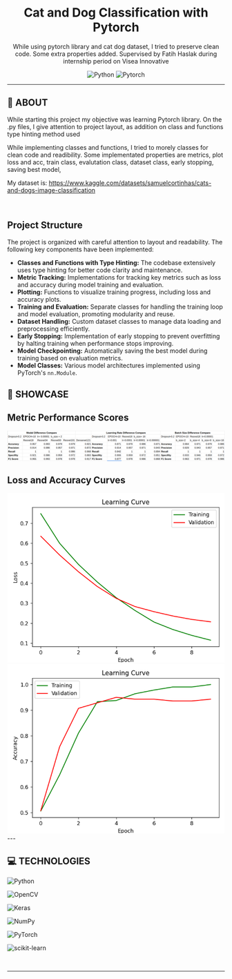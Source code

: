 <div align='center'>
    <h1><b> Cat and Dog Classification with Pytorch </b></h1>
    <p> While using pytorch library and cat dog dataset, I tried to preserve clean code. Some extra properties added. Supervised by Fatih Haslak during internship period on Visea Innovative </p>

![Python](https://badgen.net/badge/Python/[3.11]/blue?) 
![Pytorch](https://badgen.net/badge/Pytorch/[2.4.0]/red?) 
</div>

---

## 💾 **ABOUT**

<p>While starting this project my objective was learning Pytorch library. On the .py files, I give attention to project layout, as addition on class and functions type hinting method used </p>
<p>While implementing classes and functions, I tried to morely classes for clean code and readibility. Some implementated properties are metrics, plot loss and acc, train class, evalutation class, dataset class, early stopping, saving best model, </p>


My dataset is:
https://www.kaggle.com/datasets/samuelcortinhas/cats-and-dogs-image-classification

<br />

## Project Structure

The project is organized with careful attention to layout and readability. The following key components have been implemented:

- **Classes and Functions with Type Hinting:** The codebase extensively uses type hinting for better code clarity and maintenance.
- **Metric Tracking:** Implementations for tracking key metrics such as loss and accuracy during model training and evaluation.
- **Plotting:** Functions to visualize training progress, including loss and accuracy plots.
- **Training and Evaluation:** Separate classes for handling the training loop and model evaluation, promoting modularity and reuse.
- **Dataset Handling:** Custom dataset classes to manage data loading and preprocessing efficiently.
- **Early Stopping:** Implementation of early stopping to prevent overfitting by halting training when performance stops improving.
- **Model Checkpointing:** Automatically saving the best model during training based on evaluation metrics.
- **Model Classes:** Various model architectures implemented using PyTorch's `nn.Module`.

## 🔎 **SHOWCASE**
 <h2><b> Metric Performance Scores </b></h1>
<img src="https://github.com/akaqox/binary_classification_pytorch/blob/master/presentation/performance_score.png" />
<br />
 <h2><b> Loss and Accuracy Curves</b></h1>
<img  src="https://github.com/akaqox/binary_classification_pytorch/blob/master/presentation/loss_curve.png" />
<img  src="https://github.com/akaqox/binary_classification_pytorch/blob/master/presentation/accuracy_curve.png" />
<br />
---

## 💻 **TECHNOLOGIES**

![Python](https://img.shields.io/badge/python-3670A0?style=for-the-badge&logo=python&logoColor=ffdd54)

![OpenCV](https://img.shields.io/badge/opencv-%23white.svg?style=for-the-badge&logo=opencv&logoColor=white)

![Keras](https://img.shields.io/badge/Keras-%23D00000.svg?style=for-the-badge&logo=Keras&logoColor=white)

![NumPy](https://img.shields.io/badge/numpy-%23013243.svg?style=for-the-badge&logo=numpy&logoColor=white)

![PyTorch](https://img.shields.io/badge/PyTorch-%23EE4C2C.svg?style=for-the-badge&logo=PyTorch&logoColor=white)

![scikit-learn](https://img.shields.io/badge/scikit--learn-%23F7931E.svg?style=for-the-badge&logo=scikit-learn&logoColor=white)


<br />

---
